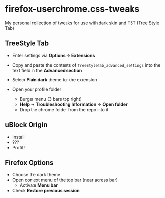 # firefox-userchrome.css-tweaks
My personal collection of tweaks for use with dark skin and TST (Tree Style Tab)



## TreeStyle Tab

* Enter settings via **Options -> Extensions**

* Copy and paste the contents of `TreeStyleTab_advanced_settings` into the text field in the **Advanced section**
* Select **Plain dark** theme for the extension

* Open your profile folder
  * Burger menu (3 bars top right)
  * **Help** -> **Troubleshooting Information** -> **Open folder**
  * Drop the chrome folder from the repo into it

## uBlock Origin

* Install
* ???
* Profit!

## Firefox Options

* Choose the dark theme
* Open context menu of the top bar (near adress bar)
  * Activate **Menu bar**
* Check **Restore previous session**